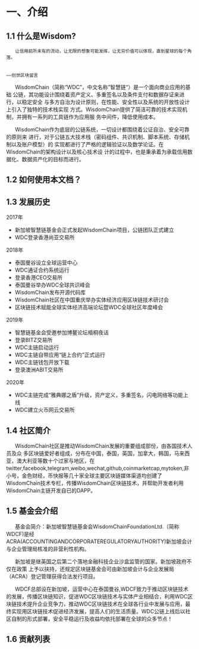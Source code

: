 # 一、介绍
## 1.1 什么是Wisdom?
```
　　让信用前所未有的流动，让无限的想象可能发挥，让无穷价值可以体现，直到星球的每个角落。

　　　　　　　　　　　　　　　　　　　　　　　　　　　　　　　　　　　　　　　　　　　——创世区块留言
 ```
&#160;&#160;&#160;&#160;&#160;&#160;WisdomChain（简称“WDC”，中文名称”智慧链“）是一个面向商业应用的基础
公链，其功能设计围绕着资产定义、多重签名以及条件支付和数据存证来进行，以稳定安全
与多方自治为设计原则，在性能、安全性以及系统的开放性设计上引入了独特的技术栈实现
方式。WisdomChain提供了简洁可靠的技术实现机制，并拥有一系列的工具链作为应用服
务中间件，降低使用成本。

&#160;&#160;&#160;&#160;&#160;&#160;WisdomChain作为底层的公链系统，一切设计都围绕着公证自治、安全可靠的原则来
进行，对于公链五大技术栈（密码组件、共识机制、脚本系统、存储机制以及账户模型）的
实现都进行了严格的逻辑验证以及数学论证。在WisdomChain的架构设计以及核心技术设
计的过程中，也是秉承着为承载信用数据化、数据资产化的目标而进行。
## 1.2 如何使用本文档？

## 1.3 发展历史
2017年
- 新加坡智慧链基金会正式发起WisdomChain项目，公链团队正式建立
- WDC登录香港尚亚交易所

2018年

- 泰国曼谷设立全球运营中心
- WDC通证合约系统运行
- 登录香港CEO交易所
- 泰国曼谷举办WDC全球共识峰会
- WisdomChain发布开源代码库
- WisdomChain社区在中国重庆举办实体经济应用区块链技术研讨会
- 区块链技术赋能全球实体经济高端论坛暨WDC全球社区年度峰会

2019年
- 智慧链基金会受邀参加博鳌论坛梧桐夜话
- 登录BITZ交易所
- WDC主链启动运行
- WDC主链自带应用“链上合约”正式运行
- WDC主链钱包开放下载
- 登录澳洲ABIT交易所

2020年

- WDC主链完成“雅典娜之盾”升级，资产定义，多重签名，闪电网络等功能上线
- WDC建立火币网云交易所

## 1.4 社区简介
&#160;&#160;&#160;&#160;&#160;&#160;WisdomChain社区是推动WisdomChain发展的重要组成部份，由各国技术人员及众
多区块链爱好者组成，分布在中国，泰国，英国，加拿大，韩国，马来西亚，澳大利亚等数十个过家与地区，在twitter,facebook,telegram,weibo,wechat,github,coinmarketcap,mytoken,非小号，金色财经，币快报等几十家全球主要区块链媒体渠道均创建了WisdomChain技术专栏，传播WisdomChain区块链技术，并帮助开发者利用WisdomChain主链开发自已的DAPP。
##  1.5 基金会介绍
&#160;&#160;&#160;&#160;&#160;&#160;基金会简介：新加坡智慧链基金会WisdomChainFoundationLtd.（简称WDCF)是经ACRA(ACCOUNTINGANDCORPORATEREGULATORYAUTHORITY)新加坡会计与企业管理局核准的非营利性机构。

&#160;&#160;&#160;&#160;&#160;&#160;新加坡是继英国之后第二个落地金融科技企业沙盒监管的国家。新加坡政府不仅在政策
上予以扶持，还规定区块链基金会可由新加坡会计与企业发展局（ACRA）登记管理获得合法发行项目。

&#160;&#160;&#160;&#160;&#160;&#160;WDCF总部设在新加坡，运营中心在泰国曼谷,WDCF致力于推动区块链技术的发展，传播区块链知识，促进WDC区块链技术与实体产业相结合，利用WDC区块链技术提升企业竞争力，推动WDC区块链技术在全球各行业中发展与应用，最终实现用区块链技术促进经济发展，提高人们的生活质量。WDC公链上线后以社区自制的形式部署，安全平稳运行及收益均依托部署在全球的众多节点！

## 1.6 贡献列表